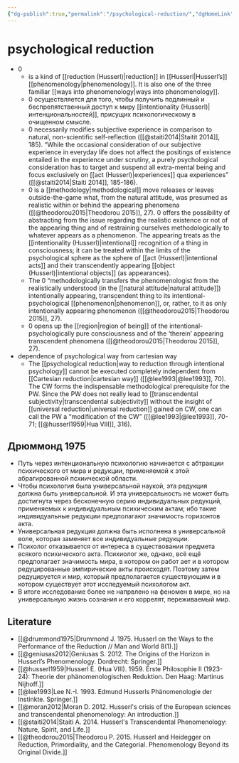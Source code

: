 ```yaml
---
{"dg-publish":true,"permalink":"/psychological-reduction/","dgHomeLink":false,"dgPassFrontmatter":false}
---
```


# psychological reduction
- 0
	- is a kind of [[reduction (Husserl)|reduction]] in [[Husserl|Husserl’s]] [[phenomenology|phenomenology]]. It is also one of the three familiar [[ways into phenomenology|ways into phenomenology]]. 
	- 0 осуществляется для того, чтобы получить подлинный и беспрепятственный доступ к миру [[intentionality (Husserl)|интенциональностей]], присущих психологическому в очищенном смысле.
	- 0 necessarily modifies subjective experience in comparison to natural, non-scientific self-reflection ([[@staiti2014|Staitit 2014]], 185). “While the occasional consideration of our subjective experience in everyday life does not affect the positings of existence entailed in the experience under scrutiny, a purely psychological consideration has to target and suspend all extra-mental being and focus exclusively on [[act (Husserl)|experiences]] qua experiences” ([[@staiti2014|Staiti 2014]], 185-186).
	- 0 is a [[methodology|methodological]] move releases or leaves outside-the-game what, from the natural attitude, was presumed as realistic within or behind the appearing phenomena ([[@theodorou2015|Theodorou 2015]], 27). 0 offers the possibility of abstracting from the issue regarding the realistic existence or not of the appearing thing and of restraining ourselves methodologically to whatever appears as a phenomenon. The appearing treats as the [[intentionality (Husserl)|intentional]] recognition of a thing in consciousness; it can be treated within the limits of the psychological sphere as the sphere of [[act (Husserl)|intentional acts]] and their transcendently appearing [[object (Husserl)|intentional objects]] (as appearances). 
	- The 0 “methodologically transfers the phenomenologist from the realistically understood (in the [[natural attitude|natural attitude]]) intentionally appearing, transcendent thing to its intentional-psychological [[phenomenon|phenomenon]], or, rather, to it as only intentionally appearing phenomenon ([[@theodorou2015|Theodorou 2015]], 27). 
	- 0 opens up the [[region|region of being]] of the intentional-psychologically pure consciousness and of the ‘therein’ appearing transcendent phenomena ([[@theodorou2015|Theodorou 2015]], 27).
- dependence of psychological way from cartesian way
	- The [[psychological reduction|way to reduction through intentional psychology]] cannot be executed completely independent from [[Cartesian reduction|cartesian way]] ([[@lee1993|@lee1993]], 70). The CW forms the indispensable methodological prerequisite for the PW. Since the PW does not really lead to [[transcendental subjectivity|transcendental subjectivity]] without the insight of [[universal reduction|universal reduction]] gained on CW, one can call the PW a “modification of the CW” ([[@lee1993|@lee1993]], 70-71; [[@husserl1959|Hua VIII]], 316). 


## Дрюммонд 1975
- Путь через интенциональную психологию начинается с абтракции психического от мира и редукции, применяемой к этой абрагированной псхиической области. 
- Чтобы психология была универсальной наукой, эта редукция должна быть универсальной. И эта универсальность не может быть достигнута через бесконечную серию индивидуальных редукций, применяемых к индивидуальным психическим актам; ибо такие индивидуальные редукции предполагают значимость горизонтов акта.
- Универсальная редукция должна быть исполнена в универсальной воле, которая заменяет все индивидуальные редукции.
- Психолог отказывается от интереса в существовании предмета всякого психического акта. Психиолог же, однако, всё ещё предполагает значимость мира, в котором он работ ает и в котором редуцированные эмпирические акты происходят. Поэтому затем редуцируется и мир, который предполагается существующим и в котором существует этот исследуемый психологом акт. 
- В итоге исследование более не напрвлено на феномен в мире, но на универсальную жизнь сознания и его коррелят, переживаемый мир.


## Literature
- [[@drummond1975|Drummond J. 1975. Husserl on the Ways to the Performance of the Reduction // Man and World 8(1).]]
- [[@geniusas2012|Geniusas S. 2012. The Origins of the Horizon in Husserl’s Phenomenology. Dordrecht: Springer.]]
- [[@husserl1959|Husserl E. (Hua VIII). 1959. Erste Philosophie II (1923-24): Theorie der phänomenologischen Reduktion. Den Haag: Martinus Nijhoff.]]
- [[@lee1993|Lee N.-I. 1993. Edmund Husserls Phänomenologie der Instinkte. Springer.]]
- [[@moran2012|Moran D. 2012. Husserl's crisis of the European sciences and transcendental phenomenology: An introduction.]]
- [[@staiti2014|Staiti A. 2014. Husserl's Transcendental Phenomenology: Nature, Spirit, and Life.]]
- [[@theodorou2015|Theodorou P. 2015. Husserl and Heidegger on Reduction, Primordiality, and the Categorial. Phenomenology Beyond its Original Divide.]]
